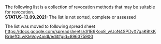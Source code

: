 The following list is a collection of revocation methods that may be suitable for revocation.<br/> 
**STATUS-13.09.2021:** The list is not sorted, complete or assessed

The list was moved to following spread sheet
https://docs.google.com/spreadsheets/d/1B6Koo8_wUoN4SPDvX7gaKBtkKBr6efOLwKIeVoy4mdI/edit#gid=896375900
